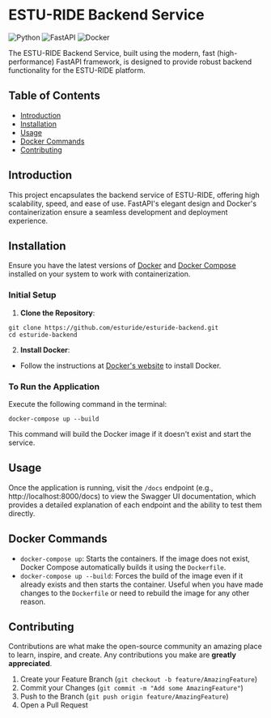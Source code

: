 # ESTU-RIDE Backend Service

![Python](https://img.shields.io/badge/python-3670A0?style=for-the-badge&logo=python&logoColor=ffdd54)
![FastAPI](https://img.shields.io/badge/FastAPI-005571?style=for-the-badge&logo=fastapi)
![Docker](https://img.shields.io/badge/docker-%230db7ed.svg?style=for-the-badge&logo=docker&logoColor=white)

The ESTU-RIDE Backend Service, built using the modern, fast (high-performance) FastAPI framework, is designed to provide robust backend functionality for the ESTU-RIDE platform.

## Table of Contents

- [Introduction](#introduction)
- [Installation](#installation)
- [Usage](#usage)
- [Docker Commands](#docker-commands)
- [Contributing](#contributing)

## Introduction

This project encapsulates the backend service of ESTU-RIDE, offering high scalability, speed, and ease of use. FastAPI's elegant design and Docker's containerization ensure a seamless development and deployment experience.

## Installation

Ensure you have the latest versions of [Docker](https://www.docker.com/get-started) and [Docker Compose](https://docs.docker.com/compose/install/) installed on your system to work with containerization.

### Initial Setup

1. **Clone the Repository**:
```
git clone https://github.com/esturide/esturide-backend.git
cd esturide-backend
```

2. **Install Docker**:
- Follow the instructions at [Docker's website](https://www.docker.com/get-started) to install Docker.

### To Run the Application

Execute the following command in the terminal:
```
docker-compose up --build
```

This command will build the Docker image if it doesn't exist and start the service.

## Usage

Once the application is running, visit the `/docs` endpoint (e.g., http://localhost:8000/docs) to view the Swagger UI documentation, which provides a detailed explanation of each endpoint and the ability to test them directly.

## Docker Commands

- `docker-compose up`: Starts the containers. If the image does not exist, Docker Compose automatically builds it using the `Dockerfile`.
- `docker-compose up --build`: Forces the build of the image even if it already exists and then starts the container. Useful when you have made changes to the `Dockerfile` or need to rebuild the image for any other reason.

## Contributing

Contributions are what make the open-source community an amazing place to learn, inspire, and create. Any contributions you make are **greatly appreciated**.

1. Create your Feature Branch (`git checkout -b feature/AmazingFeature`)
2. Commit your Changes (`git commit -m "Add some AmazingFeature"`)
3. Push to the Branch (`git push origin feature/AmazingFeature`)
4. Open a Pull Request

